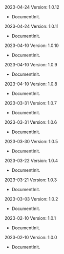 2023-04-24 Version: 1.0.12
- DocumentInit.

2023-04-24 Version: 1.0.11
- DocumentInit.

2023-04-10 Version: 1.0.10
- DocumentInit.

2023-04-10 Version: 1.0.9
- DocumentInit.

2023-04-10 Version: 1.0.8
- DocumentInit.

2023-03-31 Version: 1.0.7
- DocumentInit.

2023-03-31 Version: 1.0.6
- DocumentInit.

2023-03-30 Version: 1.0.5
- DocumentInit.

2023-03-22 Version: 1.0.4
- DocumentInit.

2023-03-21 Version: 1.0.3
- DocumentInit.

2023-03-03 Version: 1.0.2
- DocumentInit.

2023-02-10 Version: 1.0.1
- DocumentInit.

2023-02-10 Version: 1.0.0
- DocumentInit.

